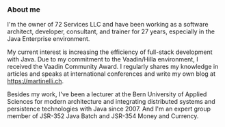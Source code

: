 ### About me

I'm the owner of 72 Services LLC and have been working as a software architect, developer, consultant, and trainer for 27 years, especially in the Java Enterprise environment.

My current interest is increasing the efficiency of full-stack development with Java. Due to my commitment to the Vaadin/Hilla environment, I received the Vaadin Community Award. I regularly shares my knowledge in articles and speaks at international conferences and write my own blog at https://martinelli.ch. 

Besides my  work, I've been a lecturer at the Bern University of Applied Sciences for modern architecture and integrating distributed systems and persistence technologies with Java since 2007.
And I'm an expert group member of JSR-352 Java Batch and JSR-354 Money and Currency.

